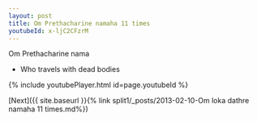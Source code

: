 ```yaml
---
layout: post
title: Om Prethacharine namaha 11 times
youtubeId: x-ljC2CFzrM
---
```

 
 
Om Prethacharine nama 
 
 -  Who travels with dead bodies 
 
  
 
  
 
 
 
 
 
 


{% include youtubePlayer.html id=page.youtubeId %}
 
[Next]({{ site.baseurl }}{% link  split1/_posts/2013-02-10-Om loka dathre namaha 11 times.md%})
 
